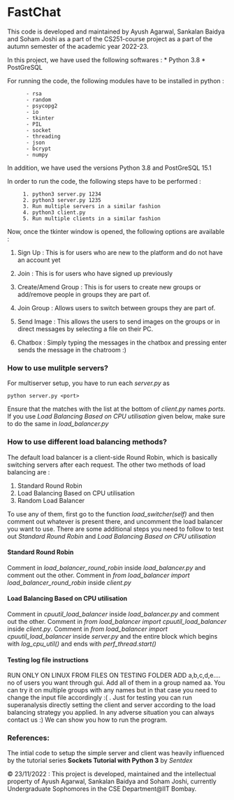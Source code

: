 # FastChat

This code is developed and maintained by Ayush Agarwal, Sankalan Baidya and Soham Joshi as a part of the CS251-course project as a part of the autumn semester of the academic year 2022-23. 

In this project, we have used the following softwares : 
         * Python 3.8
         * PostGreSQL

For running the code, the following modules have to be installed in python : 

          - rsa
          - random
          - psycopg2
          - io
          - tkinter
          - PIL
          - socket
          - threading
          - json
          - bcrypt
          - numpy

In addition, we have used the versions Python 3.8 and PostGreSQL 15.1

In order to run the code, the following steps have to be performed : 

         1. python3 server.py 1234
         2. python3 server.py 1235
         3. Run multiple servers in a similar fashion
         4. python3 client.py
         5. Run multiple clients in a similar fashion 

Now, once the tkinter window is opened, the following options are available : 

1. Sign Up : This is for users who are new to the platform and do not have an account yet 

2. Join : This is for users who have signed up previously 

3. Create/Amend Group : This is for users to create new groups or add/remove people in groups they are part of. 

4. Join Group : Allows users to switch between groups they are part of. 

5. Send Image : This allows the users to send images on the groups or in direct messages by selecting a file on their PC. 

6. Chatbox : Simply typing the messages in the chatbox and pressing enter sends the message in the chatroom :)

### How to use mulitple servers?
For multiserver setup, you have to run each *server.py* as 
```console
python server.py <port>
```
Ensure that the *<port>* matches with the list at the bottom of *client.py* names *ports*. If you use
*Load Balancing Based on CPU utilisation* given below, make sure to do the same in *load_balancer.py*

### How to use different load balancing methods?
The default load balancer is a client-side Round Robin, which is basically switching servers after each request. The other two methods of load balancing are :
1. Standard Round Robin
2. Load Balancing Based on CPU utilisation
3. Random Load Balancer

To use any of them, first go to the function *load_switcher(self)* and then comment out whatever is present there, and uncomment the load balancer you want to use.
There are some additional steps you need to follow to test out *Standard Round Robin* and *Load Balancing Based on CPU utilisation*
#### Standard Round Robin
Comment in *load_balancer_round_robin*  inside *load_balancer.py* and comment out the other. Comment in *from load_balancer import load_balancer_round_robin* inside *client.py*

#### Load Balancing Based on CPU utilisation
Comment in *cpuutil_load_balancer*  inside *load_balancer.py* and comment out the other. Comment in *from load_balancer import cpuutil_load_balancer* inside *client.py*. Comment in *from load_balancer import cpuutil_load_balancer* inside *server.py* and the entire block which begins with *log_cpu_util()* and ends with *perf_thread.start()*

#### Testing log file instructions 
RUN ONLY ON LINUX FROM FILES ON TESTING FOLDER
ADD a,b,c,d,e.... no of users you want through gui.
Add all of them in a group named aa.
You can try it on multiple groups with any names but in that case you need to change the input file accordingly :( .
Just for testing you can run superanalysis directly setting the client and server according to the load balancing strategy you applied.
In any adverse situation you can always contact us :) We can show you how to run the program.





### References:
The intial code to setup the simple server and client was heavily influenced by the tutorial series
**Sockets Tutorial with Python 3** by *Sentdex*

&copy; 23/11/2022 : This project is developed, maintained and the intellectual property of Ayush Agarwal, Sankalan Baidya and Soham Joshi, currently Undergraduate Sophomores in the CSE Department@IIT Bombay.
